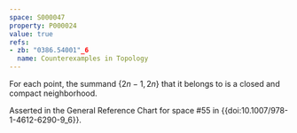 ```yaml
---
space: S000047
property: P000024
value: true
refs:
- zb: "0386.54001"_6
  name: Counterexamples in Topology
---
```


For each point, the summand $\{2n-1,2n\}$ that it belongs to is a closed and compact neighborhood.

Asserted in the General Reference Chart for space #55 in
{{doi:10.1007/978-1-4612-6290-9_6}}.
